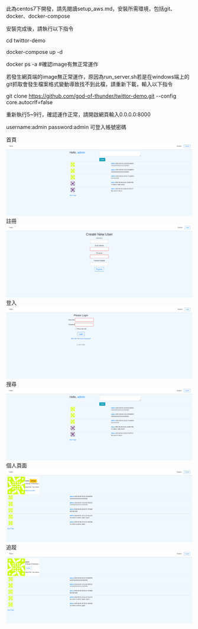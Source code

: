 此為centos7下開發，請先閱讀setup_aws.md，安裝所需環境，包括git、docker、docker-compose

安裝完成後，請執行以下指令

cd twittor-demo

docker-compose up -d

docker ps -a #確認image有無正常運作

若發生網頁端的image無正常運作，原因為run_server.sh若是在windows端上的git抓取會發生檔案格式變動導致找不到此檔，請重新下載，輸入以下指令

git clone https://github.com/god-of-thunder/twittor-demo.git --config core.autocrlf=false

重新執行5~9行，確認運作正常，請開啟網頁輸入0.0.0.0:8000

username:admin password:admin 可登入帳號密碼

首頁
![](./demo_photograph/首頁.png)
註冊
![](./demo_photograph/註冊.png)
登入
![](./demo_photograph/登入.png)
搜尋
![](./demo_photograph/搜尋.png)
個人頁面
![](./demo_photograph/個人頁面.png)
追蹤
![](./demo_photograph/追蹤.png)
